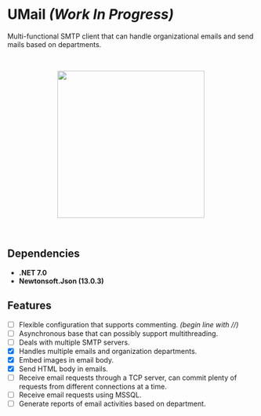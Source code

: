 # UMail  _(Work In Progress)_

Multi-functional SMTP client that can handle organizational emails and send mails based on departments.

<br>
<p align="center">
  <img src="https://cdn-icons-png.flaticon.com/512/5578/5578703.png" height="300">
</p>
<br>

## Dependencies
- **.NET 7.0**
- **Newtonsoft.Json (13.0.3)**

## Features
- [ ] Flexible configuration that supports commenting. _(begin line with //)_
- [ ] Asynchronous base that can possibly support multithreading.
- [ ] Deals with multiple SMTP servers.
- [x] Handles multiple emails and organization departments.
- [x] Embed images in email body.
- [x] Send HTML body in emails.
- [ ] Receive email requests through a TCP server, can commit plenty of requests from different connections at a time.
- [ ] Receive email requests using MSSQL.
- [ ] Generate reports of email activities based on department.
